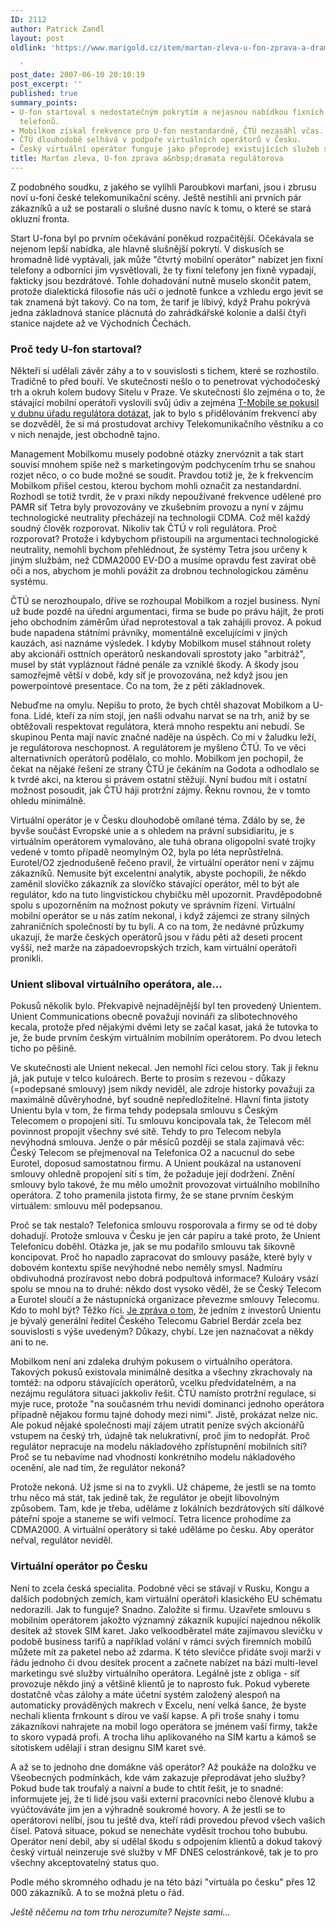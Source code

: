 ```yaml
---
ID: 2112
author: Patrick Zandl
layout: post
oldlink: 'https://www.marigold.cz/item/martan-zleva-u-fon-zprava-a-dramata-regulatorova

  '
post_date: 2007-06-10 20:10:19
post_excerpt: ''
published: true
summary_points:
- U-fon startoval s nedostatečným pokrytím a nejasnou nabídkou fixních bezdrátových
  telefonů.
- Mobilkom získal frekvence pro U-fon nestandardně, ČTÚ nezasáhl včas.
- ČTÚ dlouhodobě selhává v podpoře virtuálních operátorů v Česku.
- Český virtuální operátor funguje jako přeprodej existujících služeb s marží.
title: Marťan zleva, U-fon zprava a&nbsp;dramata regulátorova
---
```


Z podobného soudku, z jakého se vylíhli Paroubkovi marťani, jsou i zbrusu noví u-foni české telekomunikační scény. Ještě nestihli ani prvních pár zákazníků a už se postarali o slušné dusno navíc k tomu, o které se stará okluzní fronta. 

Start U-fona byl po prvním očekávání poněkud rozpačitější. Očekávala se nejenom lepší nabídka, ale hlavně slušnější pokrytí. V diskusích se hromadně lidé vyptávali, jak může "čtvrtý mobilní operátor" nabízet jen fixní telefony a odborníci jim vysvětlovali, že ty fixní telefony jen fixně vypadají, fakticky jsou bezdrátové. Tohle dohadování nutně muselo skončit patem, protože dialektická filosofie nás učí o jednotě funkce a vzhledu ergo jevit se tak znamená být takový. Co na tom, že tarif je líbivý, když Prahu pokrývá jedna základnová stanice plácnutá do zahrádkářské kolonie a další čtyři stanice najdete až ve Východních Čechách. 

<h3>Proč tedy U-fon startoval?</h3>

Někteří si udělali závěr záhy a to v souvislosti s tichem, které se rozhostilo. Tradičně to před bouří. Ve skutečnosti nešlo o to penetrovat východočeský trh a okruh kolem budovy Sitelu v Praze. Ve skutečnosti šlo zejména o to, že stávající mobilní operátoři vyslovili svůj údiv a zejména <a href="http://www.ctu.cz/main.php?pageid=268&page_content_id=3804">T-Mobile se pokusil v dubnu úřadu regulátora dotázat</a>, jak to bylo s přidělováním frekvencí aby se dozvěděl, že si má prostudovat archivy Telekomunikačního věstníku a co v nich nenajde, jest obchodně tajno. 

Management Mobilkomu musely podobné otázky znervóznit a tak start souvisí mnohem spíše než s marketingovým podchycením trhu se snahou rozjet něco, o co bude možné se soudit. Pravdou totiž je, že k frekvencím Mobilkom přišel cestou, kterou bychom mohli označit za nestandardní. Rozhodl se totiž tvrdit, že v praxi nikdy nepoužívané frekvence udělené pro PAMR síť Tetra byly provozovány ve zkušebním provozu a nyní v zájmu technologické neutrality přecházejí na technologii CDMA. Což měl každý soudný člověk rozporovat. Nikoliv tak ČTÚ v roli regulátora. Proč rozporovat? Protože i kdybychom přistoupili na argumentaci technologické neutrality, nemohli bychom přehlédnout, že systémy Tetra jsou určeny k jiným službám, než CDMA2000 EV-DO a musíme opravdu fest zavírat obě oči a nos, abychom je mohli povážit za drobnou technologickou záměnu systému. 
<!--more-->

ČTÚ se nerozhoupalo, dříve se rozhoupal Mobilkom a rozjel business. Nyní už bude pozdě na úřední argumentaci, firma se bude po právu hájit, že proti jeho obchodním záměrům úřad neprotestoval a tak zahájili provoz. A pokud bude napadena státními právníky, momentálně excelujícími v jiných kauzách, asi naznáme výsledek. I kdyby Mobilkom musel stáhnout rolety aby akcionáři osttních operátorů neskandovali sprostoty jako "arbitráž", musel by stát vypláznout řádné penále za vzniklé škody. A škody jsou samozřejmě větší v době, kdy síť je provozována, než když jsou jen powerpointové presentace. Co na tom, že z pěti základnovek. 

Nebuďme na omylu. Nepíšu to proto, že bych chtěl shazovat Mobilkom a U-fona. Lidé, kteří za ním stojí, jen našli odvahu narvat se na trh, aniž by se obtěžovali respektovat regulátora, která mnoho respektu ani nebudí. Se skupinou Penta mají navíc značné naděje na úspěch. Co mi v žaludku leží, je regulátorova neschopnost. A regulátorem je myšleno ČTÚ. To ve věci alternativních operátorů podělalo, co mohlo. Mobilkom jen pochopil, že čekat na nějaké řešení ze strany ČTÚ je čekáním na Godota a odhodlalo se k tvrdé akci, na kterou si právem ostatní stěžují. Nyní budou mít i ostatní možnost posoudit, jak ČTÚ háji protržní zájmy. Řeknu rovnou, že v tomto ohledu minimálně. 

Virtuální operátor je v Česku dlouhodobě omílané téma. Zdálo by se, že byvše součást Evropské unie a s ohledem na právní subsidiaritu, je s virtuálním operátorem vymalováno, ale tuhá obrana oligopolní svaté trojky vedené v tomto případě neomylným O2, byla po léta neprůstřelná. Eurotel/O2 zjednodušeně řečeno pravil, že virtuální operátor není v zájmu zákazníků. Nemusíte být excelentní analytik, abyste pochopili, že někdo zaměnil slovíčko zákazník za slovíčko stávající operátor, měl to být ale regulátor, kdo na tuto lingvistickou chybičku měl upozornit. Pravděpodobně spolu s upozorněním na možnost pokuty ve správním řízení. Virtuální mobilní operátor se u nás zatím nekonal, i když zájemci ze strany silných zahraničních společností by tu byli. A co na tom, že nedávné průzkumy ukazují, že marže českých operátorů jsou v řádu pěti až deseti procent vyšší, než marže na západoevropských trzích, kam virtuální operátoři pronikli. 

<h3>Unient sliboval virtuálního operátora, ale...</h3>

Pokusů několik bylo. Překvapivě nejnadějnější byl ten provedený Unientem. Unient Communications obecně považují novináři za slibotechnového kecala, protože před nějakými dvěmi lety se začal kasat, jaká že tutovka to je, že bude prvním českým virtuálním mobilním operátorem. Po dvou letech ticho po pěšině. 

Ve skutečnosti ale Unient nekecal. Jen nemohl říci celou story. Tak ji řeknu já, jak putuje v telco kuloárech. Berte to prosím s rezevou - důkazy (=podepsané smlouvy) jsem nikdy neviděl, ale zdroje historky považuji za maximálně důvěryhodné, byť soudně nepředložitelné. Hlavní finta jistoty Unientu byla v tom, že firma tehdy podepsala smlouvu s Českým Telecomem o propojení sítí. Tu smlouvu koncipovala tak, že Telecom měl povinnost propojit všechny své sítě. Tehdy to pro Telecom nebyla nevýhodná smlouva. Jenže o pár měsíců později se stala zajímavá věc: Český Telecom se přejmenoval na Telefonica O2 a nacucnul do sebe Eurotel, doposud samostatnou firmu. A Unient poukázal na ustanovení smlouvy ohledně propojení sítí s tím, že požaduje její dodržení. Znění smlouvy bylo takové, že mu mělo umožnit provozovat virtuálního mobilního operátora. Z toho pramenila jistota firmy, že se stane prvním českým virtuálem: smlouvu měl podepsanou. 

Proč se tak nestalo? Telefonica smlouvu rosporovala a firmy se od té doby dohadují. Protože smlouva v Česku je jen cár papíru a také proto, že Unient Telefonicu doběhl. Otázka je, jak se mu podařilo smlouvu tak šikovně koncipovat. Proč ho napadlo zapracovat do smlouvy pasáže, které byly v dobovém kontextu spíše nevýhodné nebo neměly smysl. Nadmíru obdivuhodná prozíravost nebo dobrá podpultová informace? Kuloáry vsází spolu se mnou na to druhé: někdo dost vysoko věděl, že se Český Telecom a Eurotel sloučí a že nástupnícká organizace převezme smlouvy Telecomu. Kdo to mohl být? Těžko říci. <a href="http://www.patria.cz/News/1010070/News/detail.html">Je zpráva o tom</a>, že jedním z investorů Unientu je bývalý generální ředitel Českého Telecomu Gabriel Berdár zcela bez souvislosti s výše uvedeným? Důkazy, chybí. Lze jen naznačovat a někdy ani to ne. 

Mobilkom není ani zdaleka druhým pokusem o virtuálního operátora. Takových pokusů existovala minimálně desítka a všechny zkrachovaly na tomtéž: na odporu stávajících operátorů, vcelku předvídatelném, a na nezájmu regulátora situaci jakkoliv řešit. ČTÚ namísto protržní regulace, si myje ruce, protože "na současném trhu nevidí dominanci jednoho operátora případně nějakou formu tajné dohody mezi nimi". Jistě, prokázat nelze nic. Ale pokud nějaké společnosti mají zájem utratit peníze svých akcionářů vstupem na český trh, údajně tak nelukrativní, proč jim to nedopřát. Proč regulátor nepracuje na modelu nákladového zpřístupnění mobilních sítí? Proč se tu nebavíme nad vhodností konkrétního modelu nákladového ocenění, ale nad tím, že regulátor nekoná? 

Protože nekoná. Už jsme si na to zvykli. Už chápeme, že jestli se na tomto trhu něco má stát, tak jedině tak, že regulátor je obejit libovolným způsobem. Tam, kde je třeba, uděláme z lokálních bezdrátových sítí dálkové páteřní spoje a staneme se wifi velmocí. Tetra licence prohodíme za CDMA2000. A virtuální operátory si také uděláme po česku. Aby operátor neřval, regulátor neviděl. 

<h3>Virtuální operátor po Česku</h3>

Není to zcela česká specialita. Podobné věci se stávají v Rusku, Kongu a dalších podobných zemích, kam virtuální operátoři klasického EU schématu nedorazili. Jak to funguje? Snadno. Založíte si firmu. Uzavřete smlouvu s mobilním operátorem jakožto významný zákazník kupující najednou několik desítek až stovek SIM karet. Jako velkoodběratel máte zajímavou slevičku v podobě business tarifů a například volání v rámci svých firemních mobilů můžete mít za paketel nebo až zdarma. K této slevičce přidáte svoji marži v řádu jednoho či dvou desítek procent a začnete nabízet na bázi multi-level marketingu své služby virtuálního operátora. Legálně jste z obliga - síť provozuje někdo jiný a většině klientů je to naprosto fuk. Pokud vyberete dostatčně včas zálohy a máte účetní systém založený alespoň na automaticky prováděných makrech v Excelu, není velká šance, že byste nechali klienta frnkount s dírou ve vaší kapse. A při troše snahy i tomu zákazníkovi nahrajete na mobil logo operátora se jménem vaší firmy, takže to skoro vypadá profi. A trocha lihu aplikovaného na SIM kartu a kámoš se sítotiskem udělají i stran designu SIM karet své.  

A až se to jednoho dne domákne váš operátor? Až poukáže na doložku ve Všeobecných podmínkách, kde vám zakazuje přeprodávat jeho služby?  Pokud bude tak troufalý a naivní a bude to chtít řešit, je to snadné: informujete jej, že ti lidé jsou vaši externí pracovníci nebo členové klubu a vyúčtováváte jim jen a výhradně soukromé hovory. A že jestli se to operátorovi nelíbí, jsou tu ještě dva, kteří rádi provedou převod všech vašich čísel. Patová situace, pokud se nenecháte vyděsit trochou toho bububu. Operátor není debil, aby si udělal škodu s odpojením klientů a dokud takový český virtuál neinzeruje své služby v MF DNES celostránkově, tak je to pro všechny akceptovatelný status quo. 

Podle mého skromného odhadu je na této bázi "virtuála po česku" přes 12 000 zákazníků. A to se možná pletu o řád. 

<em>Ještě něčemu na tom trhu nerozumíte? Nejste sami...  </em>